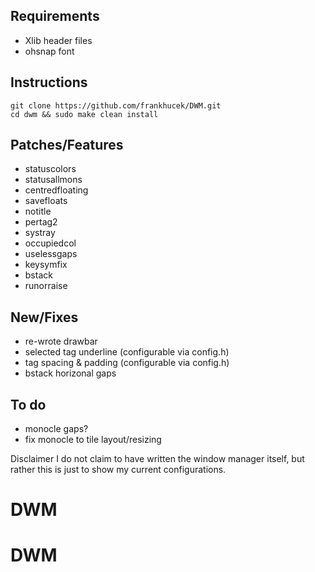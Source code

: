 Requirements
------------
* Xlib header files
* ohsnap font

Instructions
------------

    git clone https://github.com/frankhucek/DWM.git
    cd dwm && sudo make clean install
    
    
Patches/Features
----------------
* statuscolors
* statusallmons
* centredfloating
* savefloats
* notitle
* pertag2
* systray
* occupiedcol
* uselessgaps
* keysymfix
* bstack
* runorraise

New/Fixes
---
* re-wrote drawbar
* selected tag underline (configurable via config.h)
* tag spacing & padding (configurable via config.h)
* bstack horizonal gaps
    
To do
-----
* monocle gaps?
* fix monocle to tile layout/resizing
    
Disclaimer
I do not claim to have written the window manager itself,
but rather this is just to show my current configurations.
# DWM
# DWM
